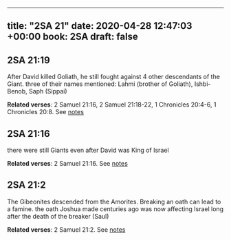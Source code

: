 
---
title: "2SA 21"
date: 2020-04-28 12:47:03 +00:00
book: 2SA
draft: false
---

## 2SA 21:19

After David killed Goliath, he still fought against 4 other descendants of the Giant. three of their names mentioned: Lahmi (brother of Goliath), Ishbi-Benob, Saph (Sippai)

**Related verses**: 2 Samuel 21:16, 2 Samuel 21:18-22, 1 Chronicles 20:4-6, 1 Chronicles 20:8. See [notes](https://my.bible.com/notes/3417703647034466666)


## 2SA 21:16

there were still Giants even after David was King of Israel

**Related verses**: 2 Samuel 21:16. See [notes](https://my.bible.com/notes/3417700970053493034)


## 2SA 21:2

The Gibeonites descended from the Amorites. Breaking an oath can lead to a famine. the oath Joshua made centuries ago was now affecting Israel long after the death of the breaker (Saul)

**Related verses**: 2 Samuel 21:2. See [notes](https://my.bible.com/notes/3417648765900415377)

